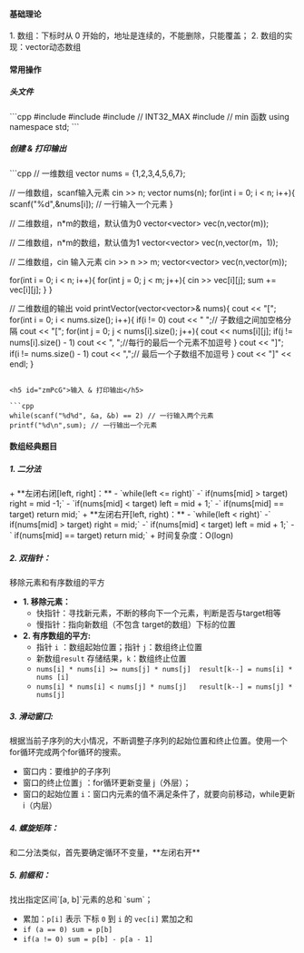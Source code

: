 <h4 id="h5jXV">基础理论</h4>
1. 数组：下标时从 0 开始的，地址是连续的，不能删除，只能覆盖；
2. 数组的实现：vector动态数组

<h4 id="swiy3">常用操作</h4>
<h5 id="ZTJ00">头文件</h5>
```cpp
#include <iostream>
#include <vector>
#include <cstdint>  // INT32_MAX
#include <algorithm> // min 函数
using namespace std;
```

<h5 id="QRX5S">创建 & 打印输出</h5>
```cpp
// 一维数组
vector<int> nums = {1,2,3,4,5,6,7};

// 一维数组，scanf输入元素
cin >> n;
vector<int> nums(n);
for(int i = 0; i < n; i++){
        scanf("%d",&nums[i]); // 一行输入一个元素
}

// 二维数组，n*m的数组，默认值为0
vector<vector<int>> vec(n,vector<int>(m));

// 二维数组，n*m的数组，默认值为1
vector<vector<int>> vec(n,vector<int>(m，1));

// 二维数组，cin 输入元素
cin >> n >> m;
vector<vector<int>> vec(n,vector<int>(m));

for(int i = 0; i < n; i++){
        for(int j = 0; j < m; j++){
            cin >> vec[i][j];
            sum += vec[i][j];
        }
}

// 二维数组的输出
void printVector(vector<vector<int>>& nums){
    cout << "[";
    for(int i = 0; i < nums.size(); i++){
        if(i != 0) cout << " ";// 子数组之间加空格分隔
        cout << "[";
        for(int j = 0; j < nums[i].size(); j++){
            cout << nums[i][j];
            if(j != nums[i].size() - 1) cout << ", ";//每行的最后一个元素不加逗号
        }
        cout << "]";
        if(i != nums.size() - 1) cout << ",";// 最后一个子数组不加逗号
    }
    cout << "]" << endl;
}
```

<h5 id="zmPcG">输入 & 打印输出</h5>

```cpp
while(scanf("%d%d", &a, &b) == 2) // 一行输入两个元素
printf("%d\n",sum); // 一行输出一个元素
```

<h4 id="i9Q8Z">数组经典题目</h4>
<h5 id="Y6vPe">1. 二分法</h5>
+ **左闭右闭[left, right]：**
    - `while(left <= right)`  
  -` if(nums[mid] > target) right = mid -1;`
    - `if(nums[mid] < target) left = mid + 1;`  
  -` if(nums[mid] == target) return mid;`
+ **左闭右开[left, right)：**
    - `while(left < right)`  
  -` if(nums[mid] > target) right = mid;`  
  -` if(nums[mid] < target) left = mid + 1;`  
  -` if(nums[mid] == target) return mid;`
+ 时间复杂度：O(logn)

<h5 id="cqqrY">2. 双指针： </h5>
移除元素和有序数组的平方

+ **1. 移除元素：**
    - 快指针：寻找新元素，不断的移向下一个元素，判断是否与target相等
    - 慢指针：指向新数组（不包含 target的数组）下标的位置
+ **2. 有序数组的平方:**
    - 指针 `i` ：数组起始位置；指针 `j`：数组终止位置
    - 新数组`result` 存储结果，`k`：数组终止位置
    - `nums[i] * nums[i] >= nums[j] * nums[j]  result[k--] = nums[i] * nums [i]`
    - `nums[i] * nums[i] < nums[j] * nums[j]   result[k--] = nums[j] * nums[j]`

<h5 id="jhcZj">3. 滑动窗口: </h5>
根据当前子序列的大小情况，不断调整子序列的起始位置和终止位置。使用一个for循环完成两个for循环的搜索。

+ 窗口内：要维护的子序列
+ 窗口的终止位置`j` ：for循环更新变量 j（外层）；
+ 窗口的起始位置 `i`：窗口内元素的值不满足条件了，就要向前移动，while更新 i（内层）

<h5 id="cLyz4">4. 螺旋矩阵：</h5>
和二分法类似，首先要确定循环不变量，**左闭右开**

<h5 id="PsNO1">5. 前缀和： </h5>
找出指定区间`[a, b]`元素的总和 `sum`；

+ 累加：`p[i]` 表示 下标 `0` 到 `i` 的 `vec[i]` 累加之和
+ `if (a == 0) sum = p[b]`
+ `if(a != 0) sum = p[b] - p[a - 1]`

